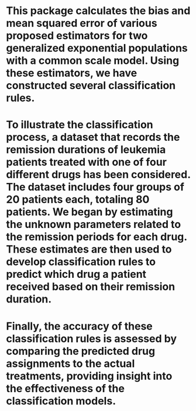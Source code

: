 # This package calculates the bias and mean squared error of various proposed estimators for two generalized exponential populations with a common scale model. Using these estimators, we have constructed several classification rules.
# To illustrate the classification process, a dataset that records the remission durations of leukemia patients treated with one of four different drugs has been considered. The dataset includes four groups of 20 patients each, totaling 80 patients. We began by estimating the unknown parameters related to the remission periods for each drug. These estimates are then used to develop classification rules to predict which drug a patient received based on their remission duration. 
# Finally, the accuracy of these classification rules is assessed by comparing the predicted drug assignments to the actual treatments, providing insight into the effectiveness of the classification models.
